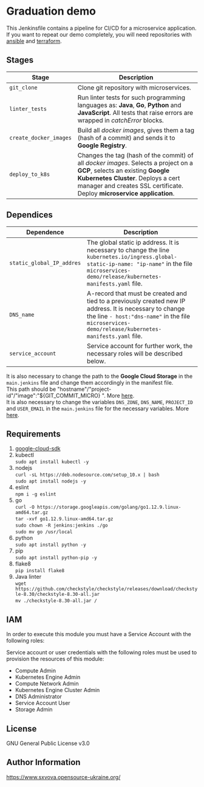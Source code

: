 # Graduation demo

This Jenkinsfile contains a pipeline for CI/CD for a microservice application.
If you want to repeat our demo completely, you will need repositories with [ansible](https://github.com/sxVova/ansible-demo4) and [terraform](https://github.com/DanJake/demo4_tf).

## Stages
| Stage                   | Description                                        |
|-------------------------|----------------------------------------------------|
| `git_clone`             | Clone git repository with microservices.           |
| `linter_tests `         | Run linter tests for such programming languages as: **Java**, **Go**, **Python** and **JavaScript**.  All tests that raise errors are wrapped in *catchError* blocks.|
| `create_docker_images`  | Build all *docker images*, gives them a tag (hash of a commit) and sends it to **Google Registry**. |
| `deploy_to_k8s`         | Changes the tag (hash of the commit) of all *docker images*. Selects a project on a **GCP**, selects an existing **Google Kubernetes Cluster**. Deploys a cert manager and creates SSL certificate. Deploy **microservice application**.


## Dependices
| Dependence               | Description                                        |
|--------------------------|----------------------------------------------------|
|`static_global_IP_addres` | The global static ip address. It is necessary to change the line `kubernetes.io/ingress.global-static-ip-name: "ip-name"` in the file `microservices-demo/release/kubernetes-manifests.yaml` file.
|`DNS_name`                | A-record that must be created and tied to a previously created new IP address. It is necessary to change  the line `- host:"dns-name"` in the file `microservices-demo/release/kubernetes-manifests.yaml` file.  |
|`service_account`         | Service account for further work, the necessary roles will be described below.|

It is also necessary to change the path to the **Google Cloud Storage** in the `main.jenkins` file and change them accordingly in the manifest file.  
This path should be "hostname"/"project-id"/"image":"${GIT_COMMIT_MICRO} ". More [here](https://cloud.google.com/container-registry/docs/pushing-and-pulling).  
It is also necessary to change the variables `DNS_ZONE`, `DNS_NAME`, `PROJECT_ID` and `USER_EMAIL` in the  `main.jenkins` file for the necessary variables. More [here](https://cert-manager.io/docs/configuration/acme/dns01/google/).
## Requirements
1. [google-cloud-sdk](https://cloud.google.com/sdk/docs/downloads-apt-get)  
1. kubectl  
`sudo apt install kubectl -y`  
1. nodejs   
`curl -sL https://deb.nodesource.com/setup_10.x | bash`  
`sudo apt install nodejs -y`  
1. eslint   
`npm i -g eslint`  
1. go  
`curl -O https://storage.googleapis.com/golang/go1.12.9.linux-amd64.tar.gz`  
`tar -xvf go1.12.9.linux-amd64.tar.gz`  
`sudo chown -R jenkins:jenkins ./go`  
`sudo mv go /usr/local`  
1. python   
`sudo apt install python -y`  
1. pip      
`sudo apt install python-pip -y`  
1. flake8   
`pip install flake8`  
1. Java linter    
`wget https://github.com/checkstyle/checkstyle/releases/download/checkstyle-8.30/checkstyle-8.30-all.jar`   
`mv ./checkstyle-8.30-all.jar /`  
## IAM
In order to execute this module you must have a Service Account with the following roles:

Service account or user credentials with the following roles must be used to provision the resources of this module:

* Compute Admin
* Kubernetes Engine Admin
* Compute Network Admin
* Kubernetes Engine Cluster Admin
* DNS Administrator
* Service Account User
* Storage Admin

## License
GNU General Public License v3.0

## Author Information
https://www.sxvova.opensource-ukraine.org/
